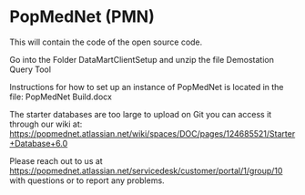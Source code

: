 # PopMedNet (PMN)
This will contain the code of the open source code. 

Go into the Folder DataMartClientSetup and unzip the file Demostation Query Tool

Instructions for how to set up an instance of PopMedNet is located in the file: PopMedNet Build.docx

The starter databases are too large to upload on Git you can access it through our wiki at: https://popmednet.atlassian.net/wiki/spaces/DOC/pages/124685521/Starter+Database+6.0

Please reach out to us at https://popmednet.atlassian.net/servicedesk/customer/portal/1/group/10 with questions or to report any problems.


